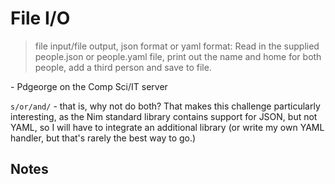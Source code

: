 # File I/O
> file input/file output, json format or yaml format: Read in the supplied people.json or people.yaml file, print out the name and home for both people, add a third person and save to file.

\- Pdgeorge on the Comp Sci/IT server

`s/or/and/` - that is, why not do both? That makes this challenge particularly interesting, as the Nim standard library contains support for JSON, but not YAML, so I will have to integrate an additional library (or write my own YAML handler, but that's rarely the best way to go.)

## Notes
